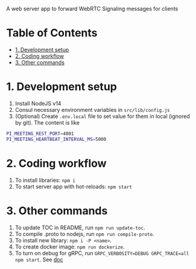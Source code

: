 A web server app to forward WebRTC Signaling messages for clients

# Table of Contents

<!-- toc -->

- [1. Development setup](#1-development-setup)
- [2. Coding workflow](#2-coding-workflow)
- [3. Other commands](#3-other-commands)

<!-- tocstop -->

# 1. Development setup 

1. Install NodeJS v14
1. Consul necessary environment variables in `src/lib/config.js`
1. (Optional) Create `.env.local` file to set value for them in local (ignored by git). The content is like

```bash
PI_MEETING_REST_PORT=4001
PI_MEETING_HEARTBEAT_INTERVAL_MS=5000
```

# 2. Coding workflow

1. To install libraries: `npm i`
1. To start server app with hot-reloads: `npm start`

# 3. Other commands

1. To update TOC in README, run `npm run update-toc`.
1. To compile .proto to nodejs, run `npm run compile-proto`.
1. To install new library: `npm i -P <name>`.
1. To create docker image: `npm run dockerize`.
1. To turn on debug for gRPC, run `GRPC_VERBOSITY=DEBUG GRPC_TRACE=all npm start`. See [doc](https://github.com/grpc/grpc/blob/master/doc/environment_variables.md)

